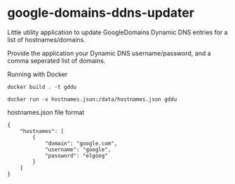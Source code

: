 # google-domains-ddns-updater

Little utility application to update GoogleDomains Dynamic DNS entries for a list of hostnames/domains.

Provide the application your Dynamic DNS username/password, and a comma seperated list of domains.


Running with Docker

```
docker build . -t gddu

docker run -v hostnames.json:/data/hostnames.json gddu
```


hostnames.json file format
```
{
    "hostnames": [
        {
            "domain": "google.com",
            "username": "google",
            "password": "elgoog"
        }
    ]
}
```